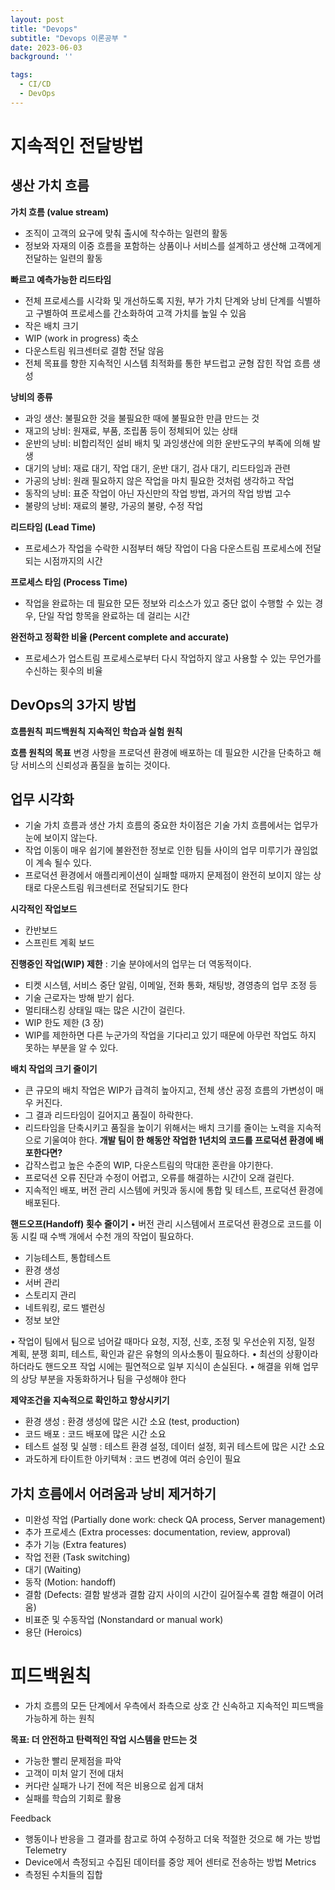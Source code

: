 ```yaml
---
layout: post
title: "Devops"
subtitle: "Devops 이론공부 "
date: 2023-06-03
background: ''

tags:
  - CI/CD
  - DevOps
---
```


# 지속적인 전달방법



## 생산 가치 흐름  


**가치 흐름 (value stream)**
- 조직이 고객의 요구에 맞춰 출시에 착수하는 일련의 활동
- 정보와 자재의 이중 흐름을 포함하는 상품이나 서비스를 설계하고 생산해
고객에게 전달하는 일련의 활동

**빠르고 예측가능한 리드타임**
- 전체 프로세스를 시각화 및 개선하도록 지원, 부가 가치 단계와 낭비 단계를
식별하고 구별하여 프로세스를 간소화하여 고객 가치를 높일 수 있음
- 작은 배치 크기
- WIP (work in progress) 축소
- 다운스트림 워크센터로 결함 전달 않음
- 전체 목표를 향한 지속적인 시스템 최적화를 통한 부드럽고 균형 잡힌 작업 흐름 생성

**낭비의 종류**
- 과잉 생산: 불필요한 것을 불필요한 때에 불필요한 만큼 만드는 것
- 재고의 낭비: 원재료, 부품, 조립품 등이 정체되어 있는 상태
- 운반의 낭비: 비합리적인 설비 배치 및 과잉생산에 의한 운반도구의 부족에 의해 발생
- 대기의 낭비: 재료 대기, 작업 대기, 운반 대기, 검사 대기, 리드타임과 관련
- 가공의 낭비: 원래 필요하지 않은 작업을 마치 필요한 것처럼 생각하고 작업
- 동작의 낭비: 표준 작업이 아닌 자신만의 작업 방법, 과거의 작업 방법 고수
- 불량의 낭비: 재료의 불량, 가공의 불량, 수정 작업



**리드타임 (Lead Time)**
- 프로세스가 작업을 수락한 시점부터 해당 작업이 다음 다운스트림 프로세스에
전달되는 시점까지의 시간

**프로세스 타임 (Process Time)**
- 작업을 완료하는 데 필요한 모든 정보와 리소스가 있고 중단 없이 수행할 수 있는 경우,
단일 작업 항목을 완료하는 데 걸리는 시간

**완전하고 정확한 비율 (Percent complete and accurate)**
- 프로세스가 업스트림 프로세스로부터 다시 작업하지 않고 사용할 수 있는 무언가를
수신하는 횟수의 비율


## DevOps의 3가지 방법

**흐름원칙**
**피드백원칙**
**지속적인 학습과 실험 원칙**


**흐름 원칙의 목표**
변경 사항을 프로덕션 환경에 배포하는 데 필요한 시간을 단축하고
해당 서비스의 신뢰성과 품질을 높히는 것이다.


## 업무 시각화
- 기술 가치 흐름과 생산 가치 흐름의 중요한 차이점은 기술 가치 흐름에서는
업무가 눈에 보이지 않는다.
- 작업 이동이 매우 쉽기에 불완전한 정보로 인한 팀들 사이의 업무 미루기가
끊임없이 계속 될수 있다.
- 프로덕션 환경에서 애플리케이션이 실패할 때까지 문제점이 완전히 보이지 않는
상태로 다운스트림 워크센터로 전달되기도 한다

**시각적인 작업보드**
- 칸반보드
- 스프린트 계획 보드


**진행중인 작업(WIP) 제한**
 : 기술 분야에서의 업무는 더 역동적이다.
- 티켓 시스템, 서비스 중단 알림, 이메일, 전화 통화, 채팅방, 경영층의 업무 조정 등
- 기술 근로자는 방해 받기 쉽다.
- 멀티태스킹 상태일 때는 많은 시간이 걸린다.
- WIP 한도 제한 (3 장)
- WIP를 제한하면 다른 누군가의 작업을 기다리고 있기 때문에 아무런 작업도 하지
못하는 부분을 알 수 있다.


**배치 작업의 크기 줄이기**

- 큰 규모의 배치 작업은 WIP가 급격히 높아지고,
전체 생산 공정 흐름의 가변성이 매우 커진다.
- 그 결과 리드타임이 길어지고 품질이 하락한다.
- 리드타임을 단축시키고 품질을 높이기 위해서는 배치 크기를 줄이는 노력을
지속적으로 기울여야 한다.
**개발 팀이 한 해동안 작업한 1년치의 코드를 프로덕션 환경에 배포한다면?**
- 갑작스럽고 높은 수준의 WIP, 다운스트림의 막대한 혼란을 야기한다.
- 프로덕션 오류 진단과 수정이 어렵고, 오류를 해결하는 시간이 오래 걸린다.
- 지속적인 배포, 버전 관리 시스템에 커밋과 동시에 통합 및 테스트, 프로덕션 환경에
배포된다.

**핸드오프(Handoff) 횟수 줄이기**
• 버전 관리 시스템에서 프로덕션 환경으로 코드를 이동 시킬 때
수백 개에서 수천 개의 작업이 필요하다.
- 기능테스트, 통합테스트
- 환경 생성
- 서버 관리
- 스토리지 관리
- 네트워킹, 로드 밸런싱
- 정보 보안

• 작업이 팀에서 팀으로 넘어갈 때마다 요청, 지정, 신호, 조정 및 우선순위 지정,
일정 계획, 분쟁 회피, 테스트, 확인과 같은 유형의 의사소통이 필요하다.
• 최선의 상황이라 하더라도 핸드오프 작업 시에는 필연적으로 일부 지식이 손실된다.
• 해결을 위해 업무의 상당 부분을 자동화하거나 팀을 구성해야 한다


**제약조건을 지속적으로 확인하고 향상시키기**

- 환경 생성
: 환경 생성에 많은 시간 소요 (test, production)
- 코드 배포
: 코드 배포에 많은 시간 소요
- 테스트 설정 및 실행
: 테스트 환경 설정, 데이터 설정, 회귀 테스트에 많은 시간 소요
- 과도하게 타이트한 아키텍쳐
: 코드 변경에 여러 승인이 필요


## 가치 흐름에서 어려움과 낭비 제거하기

- 미완성 작업 (Partially done work: check QA process, Server management)
- 추가 프로세스 (Extra processes: documentation, review, approval)
- 추가 기능 (Extra features)
- 작업 전환 (Task switching)
- 대기 (Waiting)
- 동작 (Motion: handoff)
- 결함 (Defects: 결함 발생과 결함 감지 사이의 시간이 길어질수록 결함 해결이 어려움)
- 비표준 및 수동작업 (Nonstandard or manual work)
- 용단 (Heroics)


# 피드백원칙

- 가치 흐름의 모든 단계에서 우측에서 좌측으로 상호 간 신속하고 지속적인 피드백을 가능하게 하는 원칙


**목표: 더 안전하고 탄력적인 작업 시스템을 만드는 것**
- 가능한 빨리 문제점을 파악
- 고객이 미처 알기 전에 대처
- 커다란 실패가 나기 전에 적은 비용으로 쉽게 대처
- 실패를 학습의 기회로 활용

Feedback
- 행동이나 반응을 그 결과를 참고로 하여 수정하고 더욱 적절한 것으로 해 가는 방법
Telemetry
- Device에서 측정되고 수집된 데이터를 중앙 제어 센터로 전송하는 방법
Metrics
- 측정된 수치들의 집합



